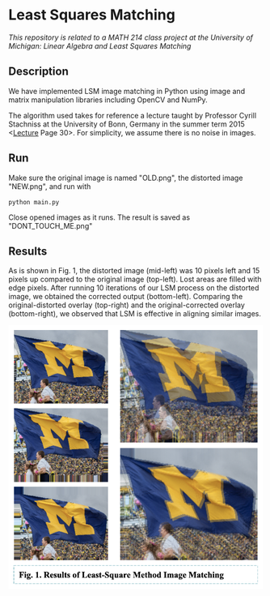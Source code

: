 # Least Squares Matching
*This repository is related to a MATH 214 class project at the University of Michigan: Linear Algebra and Least Squares Matching*

## Description
We have implemented LSM image matching in Python using image and matrix manipulation libraries including OpenCV and NumPy. 

The algorithm used takes for reference a lecture taught by Professor Cyrill Stachniss at the University of Bonn, Germany in the summer term 2015 <[Lecture](https://www.youtube.com/watch?v=JI4QhY8YXAI) Page 30>. For simplicity, we assume there is no noise in images.

## Run
Make sure the original image is named "OLD.png", the distorted image "NEW.png", and run with
```
python main.py
```
Close opened images as it runs. The result is saved as "DONT_TOUCH_ME.png"

## Results
As is shown in Fig. 1, the distorted image (mid-left) was 10 pixels left and 15 pixels up compared to the original image (top-left). Lost areas are filled with edge pixels. After running 10 iterations of our LSM process on the distorted image, we obtained the corrected output (bottom-left). Comparing the original-distorted overlay (top-right) and the original-corrected overlay (bottom-right), we observed that LSM is effective in aligning similar images.

![demo img](https://github.com/xiaofuhu/lsm-image-matching/blob/master/demo.png)
